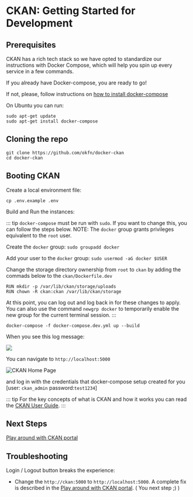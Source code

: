 # CKAN: Getting Started for Development

## Prerequisites

CKAN has a rich tech stack so we have opted to standardize our instructions with Docker Compose, which will help you spin up every service in a few commands.

If you already have Docker-compose, you are ready to go!

If not, please, follow instructions on [how to install docker-compose](https://docs.docker.com/compose/install/)

On Ubuntu you can run:

```
sudo apt-get update
sudo apt-get install docker-compose
```

## Cloning the repo

```
git clone https://github.com/okfn/docker-ckan
cd docker-ckan
```

## Booting CKAN

Create a local environment file:

```
cp .env.example .env
```

Build and Run the instances:

::: tip
`docker-compose` must be run with `sudo`. If you want to change this, you can follow the steps below. NOTE: The `docker` group grants privileges equivalent to the `root` user.  

Create the `docker` group: `sudo groupadd docker`  

Add your user to the `docker` group: `sudo usermod -aG docker $USER`  

Change the storage directory ownership from `root` to `ckan` by adding the commads below to the `ckan/Dockerfile.dev`

```
RUN mkdir -p /var/lib/ckan/storage/uploads
RUN chown -R ckan:ckan /var/lib/ckan/storage
```

At this point, you can log out and log back in for these changes to apply. You can also use the command `newgrp docker` to temporarily enable the new group for the current terminal session.
:::

```
docker-compose -f docker-compose.dev.yml up --build
```

When you see this log message:

![](https://i.imgur.com/WUIiNRt.png)

You can navigate to `http://localhost:5000`

![CKAN Home Page](https://i.imgur.com/T5LWo8A.png)

and log in with the credentials that docker-compose setup created for you [user: `ckan_admin` password:`test1234`]

::: tip
For the key concepts of what is CKAN and how it works you can read the [CKAN User Guide](https://docs.ckan.org/en/2.8/user-guide.html).
:::

## Next Steps

[Play around with CKAN portal](/ckan/play-around)

## Troubleshooting

Login / Logout button breaks the experience:

- Change the `http://ckan:5000` to `http://localhost:5000`. A complete fix is described in the [Play around with CKAN portal](/ckan/play-around). ( You next step ;) )

